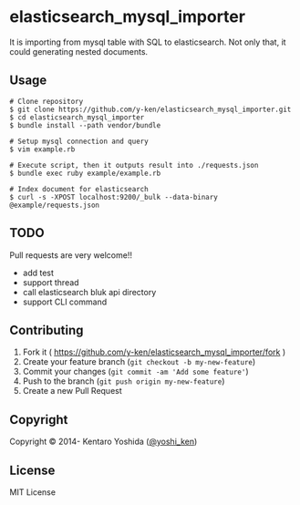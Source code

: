 # elasticsearch_mysql_importer

It is importing from mysql table with SQL to elasticsearch. Not only that, it could generating nested documents.

## Usage

    # Clone repository
    $ git clone https://github.com/y-ken/elasticsearch_mysql_importer.git
    $ cd elasticsearch_mysql_importer
    $ bundle install --path vendor/bundle
    
    # Setup mysql connection and query
    $ vim example.rb
    
    # Execute script, then it outputs result into ./requests.json
    $ bundle exec ruby example/example.rb 
    
    # Index document for elasticsearch
    $ curl -s -XPOST localhost:9200/_bulk --data-binary @example/requests.json

## TODO

Pull requests are very welcome!!

* add test
* support thread
* call elasticsearch bluk api directory
* support CLI command

## Contributing

1. Fork it ( https://github.com/y-ken/elasticsearch_mysql_importer/fork )
2. Create your feature branch (`git checkout -b my-new-feature`)
3. Commit your changes (`git commit -am 'Add some feature'`)
4. Push to the branch (`git push origin my-new-feature`)
5. Create a new Pull Request

## Copyright

Copyright © 2014- Kentaro Yoshida ([@yoshi_ken](https://twitter.com/yoshi_ken))

## License

MIT License
